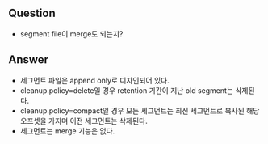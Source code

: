 
## Question
- segment file이 merge도 되는지?  

## Answer
- 세그먼트 파일은 append only로 디자인되어 있다.  
- cleanup.policy=delete일 경우 retention 기간이 지난 old segment는 삭제된다.  
- cleanup.policy=compact일 경우 모든 세그먼트는 최신 세그먼트로 복사된 해당 오프셋을 가지며 이전 세그먼트는 삭제된다.  
- 세그먼트는 merge 기능은 없다.  